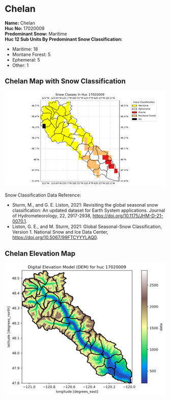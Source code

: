 # Chelan


**Name:**             Chelan <br>
**Huc No:**           17020009 <br> 
**Predominant Snow:** Maritime <br>
**Huc 12 Sub Units By Predominant Snow Classification:**
- Maritime: 18
- Montane Forest: 5
- Ephemeral: 5
- Other: 1 


## Chelan Map with Snow Classification 

![Snow Classes Map](../basic_maps/Snow_classes_in_17020009.png)

Snow Classification Data Reference: 
- Sturm, M., and G. E. Liston, 2021: Revisiting the global seasonal snow classification: An updated dataset for Earth System applications.  Journal of Hydrometeorology, 22, 2917-2938, https://doi.org/10.1175/JHM-D-21-0070.1.
- Liston, G. E., and M. Sturm, 2021: Global Seasonal-Snow Classification, Version 1. National Snow and Ice Data Center, https://doi.org/10.5067/99FTCYYYLAQ0.

## Chelan Elevation Map 
![Elevation Map](../basic_maps/dem_huc17020009.png)
